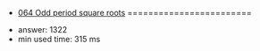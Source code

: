 + [064 Odd period square roots](http://projecteuler.net/problem=64)
========================

- answer: 1322 
- min used time: 315 ms


